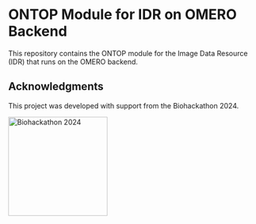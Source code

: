 # ONTOP Module for IDR on OMERO Backend

This repository contains the ONTOP module for the Image Data Resource (IDR) that runs on the OMERO backend.

## Acknowledgments

This project was developed with support from the Biohackathon 2024.

<img src="https://2024.biohackathon.org/images/bh24-logo.png" alt="Biohackathon 2024" width="200">
